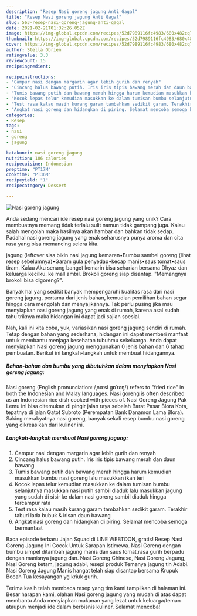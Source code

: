 ```yaml
---
description: "Resep Nasi goreng jagung Anti Gagal"
title: "Resep Nasi goreng jagung Anti Gagal"
slug: 563-resep-nasi-goreng-jagung-anti-gagal
date: 2021-02-21T01:32:26.052Z
image: https://img-global.cpcdn.com/recipes/52d7989116fc4983/680x482cq70/nasi-goreng-jagung-foto-resep-utama.jpg
thumbnail: https://img-global.cpcdn.com/recipes/52d7989116fc4983/680x482cq70/nasi-goreng-jagung-foto-resep-utama.jpg
cover: https://img-global.cpcdn.com/recipes/52d7989116fc4983/680x482cq70/nasi-goreng-jagung-foto-resep-utama.jpg
author: Stella Obrien
ratingvalue: 3.3
reviewcount: 15
recipeingredient:

recipeinstructions:
- "Campur nasi dengan margarin agar lebih gurih dan renyah"
- "Cincang halus bawang putih. Iris iris tipis bawang merah dan daun bawang"
- "Tumis bawang putih dan bawang merah hingga harum kemudian masukkan bumbu nasi goreng lalu masukkan ikan teri"
- "Kocok lepas telur kemudian masukkan ke dalam tumisan bumbu selanjutnya masukkan nasi putih sambil diaduk lalu masukkan jagung yang sudah di sisir ke dalam nasi goreng sambil diaduk hingga tercampur rata"
- "Test rasa kalau masih kurang garam tambahkan sedikit garam. Terakhir taburi lada bubuk &amp; irisan daun bawang"
- "Angkat nasi goreng dan hidangkan di piring. Selamat mencoba semoga bermanfaat"
categories:
- Resep
tags:
- nasi
- goreng
- jagung

katakunci: nasi goreng jagung 
nutrition: 106 calories
recipecuisine: Indonesian
preptime: "PT17M"
cooktime: "PT36M"
recipeyield: "1"
recipecategory: Dessert

---
```



![Nasi goreng jagung](https://img-global.cpcdn.com/recipes/52d7989116fc4983/680x482cq70/nasi-goreng-jagung-foto-resep-utama.jpg)

Anda sedang mencari ide resep nasi goreng jagung yang unik? Cara membuatnya memang tidak terlalu sulit namun tidak gampang juga. Kalau salah mengolah maka hasilnya akan hambar dan bahkan tidak sedap. Padahal nasi goreng jagung yang enak seharusnya punya aroma dan cita rasa yang bisa memancing selera kita.

jagung (leftover sisa bikin nasi jagung kemaren•Bumbu sambel goreng (lihat resep sebelumnya)•Garam gula penyedap•kecap manis•saus tomat•saus tiram. Kalau Aku senang banget kemarin bisa seharian bersama Dhyaz dan keluarga kecilku. ke mall ambil. Brokoli goreng siap disantap. &#34;Memangnya brokoli bisa digoreng?&#34;.

Banyak hal yang sedikit banyak mempengaruhi kualitas rasa dari nasi goreng jagung, pertama dari jenis bahan, kemudian pemilihan bahan segar hingga cara mengolah dan menyajikannya. Tak perlu pusing jika mau menyiapkan nasi goreng jagung yang enak di rumah, karena asal sudah tahu triknya maka hidangan ini dapat jadi sajian spesial.


Nah, kali ini kita coba, yuk, variasikan nasi goreng jagung sendiri di rumah. Tetap dengan bahan yang sederhana, hidangan ini dapat memberi manfaat untuk membantu menjaga kesehatan tubuhmu sekeluarga. Anda dapat menyiapkan Nasi goreng jagung menggunakan 0 jenis bahan dan 6 tahap pembuatan. Berikut ini langkah-langkah untuk membuat hidangannya.

<!--inarticleads1-->

##### Bahan-bahan dan bumbu yang dibutuhkan dalam menyiapkan Nasi goreng jagung:



Nasi goreng (English pronunciation: /ˌnɑːsi ɡɒˈrɛŋ/) refers to &#34;fried rice&#34; in both the Indonesian and Malay languages. Nasi goreng is often described as an Indonesian rice dish cooked with pieces of. Nasi Goreng Jagung Pak Lemu ini bisa ditemukan di pingir jalan raya sebelah Barat Pasar Blora Kota, tepatnya di jalan Gatot Subroto (Perempatan Bank Danamon Lama Blora). Saking merakyatnya nasi goreng, banyak sekali resep bumbu nasi goreng yang dikreasikan dari kuliner ini. 

<!--inarticleads2-->

##### Langkah-langkah membuat Nasi goreng jagung:

1. Campur nasi dengan margarin agar lebih gurih dan renyah
1. Cincang halus bawang putih. Iris iris tipis bawang merah dan daun bawang
1. Tumis bawang putih dan bawang merah hingga harum kemudian masukkan bumbu nasi goreng lalu masukkan ikan teri
1. Kocok lepas telur kemudian masukkan ke dalam tumisan bumbu selanjutnya masukkan nasi putih sambil diaduk lalu masukkan jagung yang sudah di sisir ke dalam nasi goreng sambil diaduk hingga tercampur rata
1. Test rasa kalau masih kurang garam tambahkan sedikit garam. Terakhir taburi lada bubuk &amp; irisan daun bawang
1. Angkat nasi goreng dan hidangkan di piring. Selamat mencoba semoga bermanfaat


Baca episode terbaru Jajan Squad di LINE WEBTOON, gratis! Resep Nasi Goreng Jagung Ini Cocok Untuk Sarapan Istimewa. Nasi Goreng dengan bumbu simpel ditambah jagung manis dan saus tomat.rasa gurih berpadu dengan manisnya jagung dan. Nasi Goreng Chinese, Nasi Goreng Jagung, Nasi Goreng ketam, jagung adabi, resepi produk Temanya jagung tin Adabi. Nasi Goreng Jagung Manis hangat telah siap disantap bersama Krupuk Bocah Tua kesayangan yg kriuk gurih. 

Terima kasih telah membaca resep yang tim kami tampilkan di halaman ini. Besar harapan kami, olahan Nasi goreng jagung yang mudah di atas dapat membantu Anda menyiapkan makanan yang lezat untuk keluarga/teman ataupun menjadi ide dalam berbisnis kuliner. Selamat mencoba!
